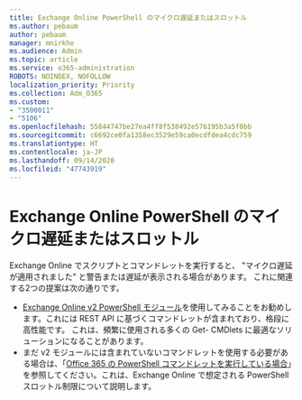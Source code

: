 ```yaml
---
title: Exchange Online PowerShell のマイクロ遅延またはスロットル
ms.author: pebaum
author: pebaum
manager: mnirkhe
ms.audience: Admin
ms.topic: article
ms.service: o365-administration
ROBOTS: NOINDEX, NOFOLLOW
localization_priority: Priority
ms.collection: Adm_O365
ms.custom:
- "3500011"
- "5106"
ms.openlocfilehash: 55844747be27ea4ff8f538492e576195b3a5f0bb
ms.sourcegitcommit: c6692ce0fa1358ec3529e59ca0ecdfdea4cdc759
ms.translationtype: HT
ms.contentlocale: ja-JP
ms.lasthandoff: 09/14/2020
ms.locfileid: "47743919"
---
```

# <a name="micro-delays-or-throttling-in-exchange-online-powershell"></a>Exchange Online PowerShell のマイクロ遅延またはスロットル

Exchange Online でスクリプトとコマンドレットを実行すると、 "マイクロ遅延が適用されました" と警告または遅延が表示される場合があります。 これに関連する2つの提案は次の通りです。

- [Exchange Online v2 PowerShell モジュール](https://docs.microsoft.com/powershell/exchange/exchange-online/exchange-online-powershell-v2/exchange-online-powershell-v2?view=exchange-ps)を使用してみることをお勧めします。これには REST API に基づくコマンドレットが含まれており、格段に高性能です。 これは、頻繁に使用される多くの Get- CMDlets に最適なソリューションになることがあります。
- まだ v2 モジュールには含まれていないコマンドレットを使用する必要がある場合は、「[Office 365 の PowerShell コマンドレットを実行している場合](https://techcommunity.microsoft.com/t5/exchange-team-blog/updated-running-powershell-cmdlets-for-large-numbers-of-users-in/ba-p/1000628#)」を参照してください。これは、Exchange Online で想定される PowerShell スロットル制限について説明します。
